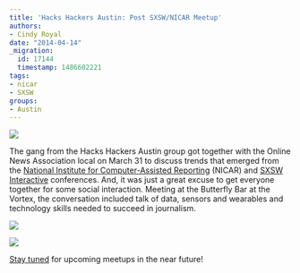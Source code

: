 ```yaml
---
title: 'Hacks Hackers Austin: Post SXSW/NICAR Meetup'
authors:
- Cindy Royal
date: "2014-04-14"
_migration:
  id: 17144
  timestamp: 1486602221
tags:
- nicar
- SXSW
groups:
- Austin
---
```


![][1]

The gang from the Hacks Hackers Austin group got together with the Online News Association local on March 31 to discuss trends that emerged from the [National Institute for Computer-Assisted Reporting][2] (NICAR) and [SXSW Interactive][3] conferences. And, it was just a great excuse to get everyone together for some social interaction. Meeting at the Butterfly Bar at the Vortex, the conversation included talk of data, sensors and wearables and technology skills needed to succeed in journalism.

![][4]

![][5]

[Stay tuned][6] for upcoming meetups in the near future!

 [1]: http://photos1.meetupstatic.com/photos/event/f/3/e/event_352863902.jpeg
 [2]: http://ire.org/conferences/nicar-2014/
 [3]: http://sxsw.com/interactive
 [4]: http://photos1.meetupstatic.com/photos/event/f/6/6/event_352863942.jpeg
 [5]: http://photos4.meetupstatic.com/photos/event/f/a/c/event_352864012.jpeg
 [6]: http://www.meetup.com/Hacks-Hackers-Austin/
